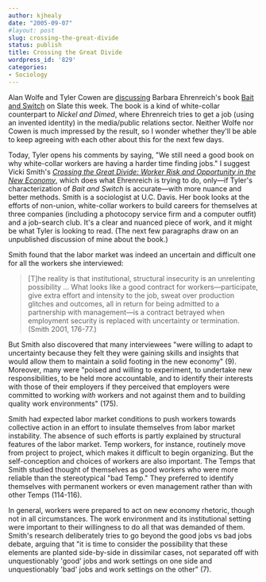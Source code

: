```yaml
---
author: kjhealy
date: "2005-09-07"
#layout: post
slug: crossing-the-great-divide
status: publish
title: Crossing the Great Divide
wordpress_id: '829'
categories:
- Sociology
---
```


Alan Wolfe and Tyler Cowen are [discussing](http://www.slate.com/id/2125041/entry/2125046/) Barbara Ehrenreich's book [Bait and Switch](http://www.amazon.com/exec/obidos/ASIN/0805076069/kieranhealysw-20/ref=nosim/) on Slate this week. The book is a kind of white-collar counterpart to *Nickel and Dimed*, where Ehrenreich tries to get a job (using an invented identity) in the media/public relations sector. Neither Wolfe nor Cowen is much impressed by the result, so I wonder whether they'll be able to keep agreeing with each other about this for the next few days.

Today, Tyler opens his comments by saying, "We still need a good book on why white-collar workers are having a harder time finding jobs." I suggest Vicki Smith's [*Crossing the Great Divide: Worker Risk and Opportunity in the New Economy*](http://www.amazon.com/exec/obidos/ASIN/0801437377/kieranhealysw-20/ref=nosim/), which does what Ehrenreich is trying to do, only—if Tyler's characterization of *Bait and Switch* is accurate—with more nuance and better methods. Smith is a sociologist at U.C. Davis. Her book looks at the efforts of non-union, white-collar workers to build careers for themselves at three companies (including a photocopy service firm and a computer outfit) and a job-search club. It's a clear and nuanced piece of work, and it might be what Tyler is looking to read. (The next few paragraphs draw on an unpublished discussion of mine about the book.)

Smith found that the labor market was indeed an uncertain and difficult one for all the workers she interviewed:

> [T]he reality is that institutional, structural insecurity is an unrelenting possibility … What looks like a good contract for workers—participate, give extra effort and intensity to the job, sweat over production glitches and outcomes, all in return for being admitted to a partnership with management—is a contract betrayed when employment security is replaced with uncertainty or termination. (Smith 2001, 176-77.)

But Smith also discovered that many interviewees "were willing to adapt to
 uncertainty because they felt they were gaining skills and insights that would allow them to maintain a solid footing in the new economy" (9). Moreover, many were "poised and willing to experiment, to undertake new responsibilities, to be held more accountable, and to identify their interests with those of their employers if they perceived that employers were committed to working *with* workers and not against them and to building quality work environments" (175).

Smith had expected labor market conditions to push workers towards collective action in an effort to insulate themselves from labor market instability. The absence of such efforts is partly explained by structural features of the labor market. Temp workers, for instance, routinely move from project to project, which makes it difficult to begin organizing. But the self-conception and choices of workers are also important. The Temps that Smith studied thought of themselves as good workers who were more reliable than the stereotypical "bad Temp." They preferred to identify themselves with permanent workers or even management rather than with other Temps (114-116).

In general, workers were prepared to act on new economy rhetoric, though not in all circumstances. The work environment and its institutional setting were important to their willingness to do all that was demanded of them. Smith's research deliberately tries to go beyond the good jobs vs bad jobs debate, arguing that "it is time to consider the possibility that these elements are planted side-by-side in dissimilar cases, not separated off with unquestionably 'good' jobs and work settings on one side and unquestionably 'bad' jobs and work settings on the other" (7).

